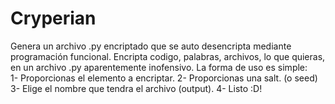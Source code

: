 # Cryperian
Genera un archivo .py encriptado que se auto desencripta mediante programación funcional.
Encripta codigo, palabras, archivos, lo que quieras, en un archivo .py aparentemente inofensivo.
La forma de uso es simple:                                                                                                              
1- Proporcionas el elemento a encriptar.
2- Proporcionas una salt. (o seed)
3- Elige el nombre que tendra el archivo (output).
4- Listo :D!
